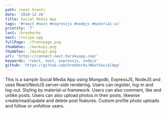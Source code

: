 ```yaml
---
path: /next-5cents
date: '2018-12-28'
title: Social Media App
tags: '#react #next #expressjs #nodejs #material-ui'
priority: '7'
last: /brenborbs
next: /recipe-app
fullPage: ./frontpage.png
thumbOne: ./mockup1.png
thumbTwo: ./mockup2.png
url: 'https://connect-next.herokuapp.com/'
keywords: 'react, next, expressjs, nodejs'
github: 'https://github.com/brenborbs/NextSocialApp'
---
```


This is a sample Social Media App using Mongodb, ExpressJS, NodeJS and uses React/NextJS server-side rendering. Users can register, log-in and log-out. Styling by material-ui framework. Users can also comment, like and unlike posts. Users can also upload photos in their posts, likewise create/read/update and delete post features. Custom profile photo uploads and follow or unfollow users.
